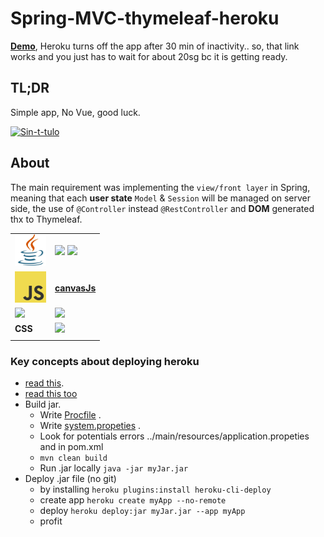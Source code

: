 # Spring-MVC-thymeleaf-heroku

**[Demo](https://ad09.herokuapp.com/)**, Heroku turns off the app after 30 min of inactivity.. so, that link works and you just has to wait for about 20sg bc it is getting ready.

## TL;DR
Simple app, No Vue, good luck.

<a href="https://i.ibb.co/xMv4n70/Sin-t-tulo.jpg"><img src="https://i.ibb.co/2j2bzkQ/Sin-t-tulo.jpg" alt="Sin-t-tulo" border="0"></a>


## About
The main requirement was implementing the ``view/front layer`` in Spring, meaning that each **user state** ``Model`` & ``Session`` will be managed on server side, the use of ``@Controller`` instead ``@RestController`` and **DOM** generated thx to Thymeleaf.

|  | | 
| ------------- | ------------- | 
| <img width="50" src="https://raw.githubusercontent.com/github/explore/80688e429a7d4ef2fca1e82350fe8e3517d3494d/topics/java/java.png" /> | [<img width="50" src="https://avatars0.githubusercontent.com/u/317776?s=200&v=4" />](https://github.com/spring-projects/spring-boot) [<img width="50" src="https://avatars0.githubusercontent.com/u/1492367?s=200&v=4" />](https://github.com/thymeleaf) | 
| <img width="50" src="https://raw.githubusercontent.com/github/explore/80688e429a7d4ef2fca1e82350fe8e3517d3494d/topics/javascript/javascript.png"> | [**canvasJs**](https://canvasjs.com/) |
| <img width="35%" src="https://avatars0.githubusercontent.com/u/1525981?s=200&v=4"> |  <img width="50" src="https://avatars0.githubusercontent.com/u/983927?s=200&v=4" />  |
|  **CSS** | [<img width="50" src="https://avatars1.githubusercontent.com/u/2918581?s=200&v=4">](https://github.com/twbs) |
|  |  |

### Key concepts about deploying heroku

- [read this](https://www.callicoder.com/deploy-host-spring-boot-apps-on-heroku/).
- [read this too](https://devcenter.heroku.com/articles/deploying-java#verify-that-your-pom-xml-file-is-set-up-correctly)
- Build jar.
  - Write [Procfile](https://github.com/addUsername/Spring-MVC-thymeleaf-heroku/blob/main/app/Procfile) .
  - Write [system.propeties](https://github.com/addUsername/Spring-MVC-thymeleaf-heroku/blob/main/app/system.properties) .
  - Look for potentials errors ../main/resources/application.propeties and in pom.xml
  - ``mvn clean build``
  - Run .jar locally `` java -jar myJar.jar ``
- Deploy .jar file (no git)
  - by installing ``heroku plugins:install heroku-cli-deploy``
  - create app ``heroku create myApp --no-remote`` 
  - deploy ``heroku deploy:jar myJar.jar --app myApp``
  - profit
